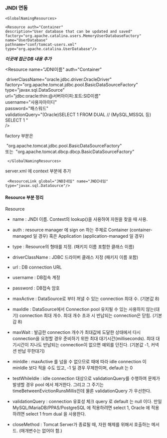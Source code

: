 ### JNDI 연동


```
<GlobalNamingResources>

<Resource auth="Container" 
description="User database that can be updated and saved" 
factory="org.apache.catalina.users.MemoryUserDatabaseFactory"
name="UserDatabase" 
pathname="conf/tomcat-users.xml" 
type="org.apache.catalina.UserDatabase"/>
```
***이곳에 접근 DB 내용 추가***

 <Resource name="JDNI이름" auth="Container"

​       driverClassName="oracle.jdbc.driver.OracleDriver"      
​       factory="org.apache.tomcat.jdbc.pool.BasicDataSourceFactory"    
​       type="javax.sql.DataSource"    
​       url="jdbc:oracle:thin:@서버아이피:포트:SID이름"    
​       username="사용자아이디"   
​       password="패스워드"    
​       validationQuery="(Oracle)SELECT 1 FROM DUAL // (MySQL,MSSQL 등) SELECT 1 "    
       />



factory 부분은

​     "org.apache.tomcat.jdbc.pool.BasicDataSourceFactory"        
또는
​    "org.apache.tomcat.dbcp.dbcp.BasicDataSourceFactory"     


```
 </GlobalNamingResources>
```
server.xml  에 context 부분에  추가
```
 <ResourceLink global="JNDI네임" name="JNDI네임" type="javax.sql.DataSource"/>
 ```
 
 
 
 
 #### Resource 부분 정리
 Resource

- name : JNDI 이름. Context의 lookup()을 사용하여 자원을 찾을 때 사용.

- auth : resource manager 에 sign on 하는 주체로 Container (container-managed 일 경우) 혹은 Application (application-managed 일 경우)

- type : Resource의 형태를 지정. (패키지 이름 포함한 클래스 이름)

- driverClassName : JDBC 드라이버 클래스 지정 (패키지 이름 포함)

- url : DB connection URL

- username : DB접속 계정

- password : DB접속 암호

- maxActive : DataSource로 부터 꺼낼 수 있는 connection 최대 수. (기본값 8)

- maxIdle : DataSource에서 Connection pool 유지될 수 있는 사용하지 않는(대기) connection 최대 개수. 최대 개수 초과 시 반납되는 connection은 닫힘. (기본갑 8)

- maxWait : 발급한 connection 개수가 최대값에 도달한 상태에서 다시 connection을 요청할 경우 준비하기 위한 최대 대기시간(milliseconds). 최대 대기시간이 지나도 반납되는 connection이 없으면 예외를 던진다. (기본값 -1, 커넥션 반납 무한대기)

- minIdle : maxActive 를 넘을 수 없으므로 때에 따라 idle connection 이 minIdle 보다 적을 수도 있고, -1 일 경우 무제한이며, default 는 0

- testWhileIdle : idle connection 대상으로 validationQuery를 수행하여 문제가 발생할 경우 pool 에서 제거한다. 그리고 그 주기는 timeBetweenEvictionRunsMillis인데 물론 validationQuery 가 우선한다.

- validationQuery : connection 유효성 체크 query 로 default 는 null 이다. 만일 MySQL/MariaDB/PPAS/PostgreSQL 에 적용하려면 select 1, Oracle 에 적용하려면 select 1 from dual 을 사용한다.

- closeMethod : Tomcat Server가 종료될 때, 자원 해제를 위해서 호출하는 메서드. (매개변수는 없어야 함.)
 
